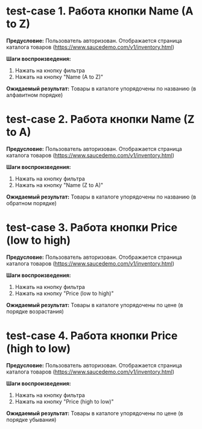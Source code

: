 # **test-case 1. Работа кнопки Name (A to Z)**

**Предусловие:** Пользователь авторизован. Отображается страница каталога товаров 
(https://www.saucedemo.com/v1/inventory.html)

**Шаги воспроизведения:**
1. Нажать на кнопку фильтра
2. Нажать на кнопку "Name (A to Z)"

**Ожидаемый результат:** Товары в каталоге упорядочены по названию (в алфавитном порядке)


# **test-case 2. Работа кнопки Name (Z to A)**

**Предусловие:** Пользователь авторизован. Отображается страница каталога товаров 
(https://www.saucedemo.com/v1/inventory.html)

**Шаги воспроизведения:**
1. Нажать на кнопку фильтра
2. Нажать на кнопку "Name (Z to A)"

**Ожидаемый результат:** Товары в каталоге упорядочены по названию (в обратном порядке)


# **test-case 3. Работа кнопки Price (low to high)**

**Предусловие:** Пользователь авторизован. Отображается страница каталога товаров 
(https://www.saucedemo.com/v1/inventory.html)

**Шаги воспроизведения:**
1. Нажать на кнопку фильтра
2. Нажать на кнопку "Price (low to high)"

**Ожидаемый результат:** Товары в каталоге упорядочены по цене (в порядке возрастания)


# **test-case 4. Работа кнопки Price (high to low)**

**Предусловие:** Пользователь авторизован. Отображается страница каталога товаров 
(https://www.saucedemo.com/v1/inventory.html)

**Шаги воспроизведения:**
1. Нажать на кнопку фильтра
2. Нажать на кнопку "Price (high to low)"

**Ожидаемый результат:** Товары в каталоге упорядочены по цене (в порядке убывания)